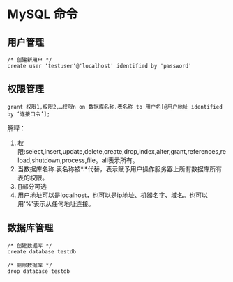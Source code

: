 # MySQL 命令

## 用户管理

```mysql
/* 创建新用户 */
create user 'testuser'@'localhost' identified by 'password'
```

## 权限管理

```mysql
grant 权限1,权限2,…权限n on 数据库名称.表名称 to 用户名[@用户地址 identified by ‘连接口令’];
```

解释：

1. 权限:select,insert,update,delete,create,drop,index,alter,grant,references,reload,shutdown,process,file。all表示所有。
2. 当数据库名称.表名称被*.*代替，表示赋予用户操作服务器上所有数据库所有表的权限。
3. []部分可选
4. 用户地址可以是localhost，也可以是ip地址、机器名字、域名。也可以用’%'表示从任何地址连接。

## 数据库管理

```mysql
/* 创建数据库 */
create database testdb

/* 删除数据库 */
drop database testdb
```